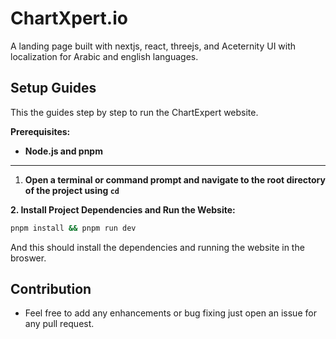 # ChartXpert.io 
A landing page built with nextjs, react, threejs, and Aceternity UI with localization for Arabic and english languages.

## Setup Guides
This the guides step by step to run the ChartExpert website.


**Prerequisites:**

-  **Node.js and pnpm**

----

1. **Open a terminal or command prompt and navigate to the root directory of the project using `cd`**


**2. Install Project Dependencies and Run the Website:**
  ```bash
  pnpm install && pnpm run dev
  ```
And this should install the dependencies and running the website in the broswer.
    

## Contribution
- Feel free to add any enhancements or bug fixing just open an issue for any pull request.
